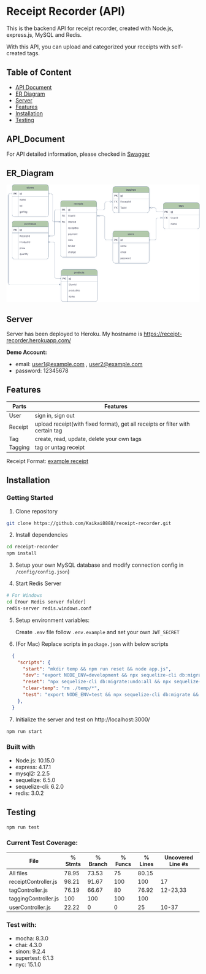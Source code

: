 # Receipt Recorder (API)
This is the backend API for receipt recorder, created with Node.js, express.js, MySQL and Redis.

With this API, you can upload and categorized your receipts with self-created tags.

## Table of Content
* [API Document](#API_Document)
* [ER Diagram](#ER_Diagram)
* [Server](#Server)
* [Features](#Features)
* [Installation](#Installation)
* [Testing](#Testing)

## API_Document
For API detailed information, please checked in [Swagger](https://app.swaggerhub.com/apis-docs/Kaikai8888/receipt-recorder_api/1.0.0)

## ER_Diagram
![ERD](/docs/Invoice-Recorder-ERD.png)

## Server
Server has been deployed to Heroku. My hostname is https://receipt-recorder.herokuapp.com/

**Demo Account:**
* email: user1@example.com , user2@example.com
* password: 12345678

## Features
| Parts   | Features                                            |
|---------|-----------------------------------------------------|
| User    | sign in, sign out                                   |
| Receipt | upload receipt(with fixed format), get all receipts or filter with certain tag |
| Tag     | create, read, update, delete your own tags          |
| Tagging | tag or untag receipt                                |

Receipt Format: [example receipt](https://raw.githubusercontent.com/Kaikai8888/receipt-recorder/master/docs/quiz_sample_receipts/sample_receipt_2.txt)

## Installation
### Getting Started
1. Clone repository

```bash
git clone https://github.com/Kaikai8888/receipt-recorder.git
```

2. Install dependencies

```bash
cd receipt-recorder
npm install
```

3. Setup your own MySQL database and modify connection config in `/config/config.json`)

4. Start Redis Server

```bash
# For Windows
cd [Your Redis server folder]
redis-server redis.windows.conf
```

5. Setup environment variables:

   Create `.env` file follow `.env.example` and set your own `JWT_SECRET`

6. (For Mac) Replace scripts in `package.json` with below scripts

```json
  {
    "scripts": {
      "start": "mkdir temp && npm run reset && node app.js",
      "dev": "export NODE_ENV=development && npx sequelize-cli db:migrate && nodemon app.js",
      "reset": "npx sequelize-cli db:migrate:undo:all && npx sequelize-cli db:migrate && npx sequelize-cli db:seed:all",
      "clear-temp": "rm ./temp/*",
      "test": "export NODE_ENV=test && npx sequelize-cli db:migrate && npx nyc mocha test/*.js --exit --recursive --timeout 5000"
    },
  }
```

7. Initialize the server and test on http://localhost:3000/

```bash
npm run start
```

### Built with
- Node.js: 10.15.0
- express: 4.17.1
- mysql2: 2.2.5
- sequelize: 6.5.0
- sequelize-cli: 6.2.0
- redis: 3.0.2

## Testing
```
npm run test
```
### Current Test Coverage:

File                  | % Stmts | % Branch | % Funcs | % Lines | Uncovered Line #s
----------------------|---------|----------|---------|---------|-------------------
All files             |   78.95 |    73.53 |      75 |   80.15 | 
 receiptController.js |   98.21 |    91.67 |     100 |     100 | 17
 tagController.js     |   76.19 |    66.67 |      80 |   76.92 | 12-23,33
 taggingController.js |     100 |      100 |     100 |     100 | 
 userController.js    |   22.22 |        0 |       0 |      25 | 10-37


### Test with:
- mocha: 8.3.0
- chai: 4.3.0
- sinon: 9.2.4
- supertest: 6.1.3
- nyc: 15.1.0

